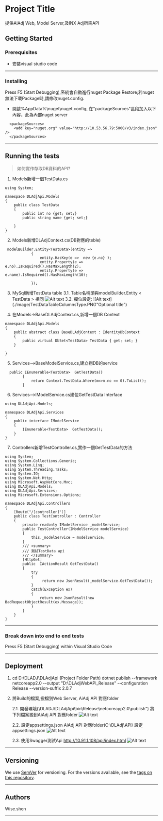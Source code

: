 
# Project Title

提供AiAdj Web, Model Server,及INX Adj所需API

## Getting Started

### Prerequisites

*  安裝visual studio code

* * *
### Installing

Press F5 (Start Debugging),系統會自動進行nuget Package Restore;若nuget無法下載Package時,請修改nuget.config.
*  開啟%AppData%\nuget\nuget.config, 在"packageSources"區段加入以下內容，此為內部nuget server

```
  <packageSources>
    <add key="nuget.org" value="http://10.53.56.79:5000/v3/index.json" />
  </packageSources>
```
* * *
## Running the tests
> 如何實作存取DB資料的API?

1. Models新增一個TestData.cs


```
using System;

namespace DLAdjApi.Models
{
    public class TestData
    {
        public int no {get; set;}
        public string name {get; set;}

    }
}
```


2. Models新增DLAdjContext.cs(DB對應的teble)
   
```
 modelBuilder.Entity<TestData>(entity =>
            {
                entity.HasKey(e =>  new {e.no} );                
                entity.Property(e => e.no).IsRequired().HasMaxLength(2);
                entity.Property(e => e.name).IsRequired().HasMaxLength(10);
               
            });  

```

3. MySql新增TestData table
3.1. Table名稱須與modelBuilder.Entity < TestData > 相同
![Alt text](./image/TestDataTable.PNG "Optional title")
3.2. 欄位設定:
![Alt text](./image/TestDataTableColumnsType.PNG"Optional title")

4. 在Models->BaseDLAdjContext.cs,新增一個DB Context

```
namespace DLAdjApi.Models
{
    public abstract class BaseDLAdjContext : IdentityDbContext
    {       
        public virtual DbSet<TestData> TestData { get; set; }
    }

}
```

5. Services-->BaseModelService.cs,建立撈DB的service

```
  public IEnumerable<TestData>  GetTestData()
        {
            return Context.TestData.Where(m=>m.no == 0).ToList();    
        }   

```

6. Services-->IModelService.cs建位GetTestData Interface

```
using DLAdjApi.Models;

namespace DLAdjApi.Services
{
    public interface IModelService
    {   
        IEnumerable<TestData>  GetTestData();
    }
}
```

7. Controllers新增TestController.cs,實作一個GetTestData的方法
   
```
using System;
using System.Collections.Generic;
using System.Linq;
using System.Threading.Tasks;
using System.IO;
using System.Net.Http;
using Microsoft.AspNetCore.Mvc;
using DLAdjApi.Models;
using DLAdjApi.Services;
using Microsoft.Extensions.Options;

namespace DLAdjApi.Controllers
{
    [Route("/[controller]")]
    public class TestController : Controller
    {
        private readonly IModelService _modelService;
        public TestController(IModelService modelService)
        {
            this._modelService = modelService;
        }  
        /// <summary>
        /// 測試TestData api
        /// </summary>
        [HttpGet]
        public  IActionResult GetTestData()
        {   
            try
            {
                 return new JsonResult(_modelService.GetTestData());
            }
            catch(Exception ex)
            {
                return new JsonResult(new BadRequestObjectResult(ex.Message));
            }
        }
    }
}
```
* * *
### Break down into end to end tests

Press F5 (Start Debugging) within Visual Studio Code 
* * *

## Deployment

1. cd D:\DLADJ\DLAdjApi (Project Folder Path)
dotnet publish --framework netcoreapp2.0 --output "D:\DLAdjWebAPI_Release" --configuration Release  --version-suffix 2.0.7


2. 將Build的檔案,搬檔到Web Server, AiAdj API 對應folder
 
    2.1. 開發環境(\DLADJ\DLAdjApi\bin\Release\netcoreapp2.0\publish") 
    將下列檔案搬到AiAdj API 對應folder
   ![Alt text](./image/publish.PNG "Optional title")  

    2.2. 設定appsettings.json
     AiAdj API 對應folder(C:\\DLAdj\API) 設定appsettings.json 
   ![Alt text](./image/config.PNG "Optional title")

    2.3. 使用Swagger測試Api
    http://10.91.1.108/api/index.html
  ![Alt text](./image/swagger.PNG "Optional title")

* * *

## Versioning

We use [SemVer](http://semver.org/) for versioning. For the versions available, see the [tags on this repository](https://github.com/your/project/tags). 
* * *
## Authors
Wise.shen
* * *